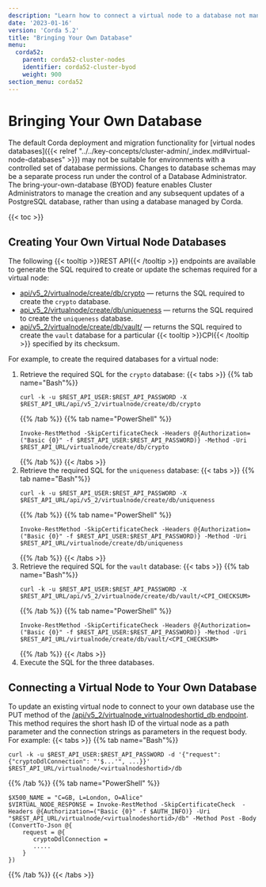```yaml
---
description: "Learn how to connect a virtual node to a database not managed by Corda."
date: '2023-01-16'
version: 'Corda 5.2'
title: "Bringing Your Own Database"
menu:
  corda52:
    parent: corda52-cluster-nodes
    identifier: corda52-cluster-byod
    weight: 900
section_menu: corda52
---
```


# Bringing Your Own Database

The default Corda deployment and migration functionality for [virtual nodes databases]({{< relref "../../key-concepts/cluster-admin/_index.md#virtual-node-databases" >}}) may not be suitable for environments with a controlled set of database permissions. Changes to database schemas may be a separate process run under the control of a Database Administrator. The bring-your-own-database (BYOD) feature enables Cluster Administrators to manage the creation and any subsequent updates of a PostgreSQL database, rather than using a database managed by Corda.

{{< toc >}}

## Creating Your Own Virtual Node Databases

The following {{< tooltip >}}REST API{{< /tooltip >}} endpoints are available to generate the SQL required to create or update the schemas required for a virtual node:

* [api/v5_2/virtualnode/create/db/crypto](../../reference/rest-api/openapi.html#tag/Virtual-Node-API/operation/get_virtualnode_create_db_crypto) — returns the SQL required to create the `crypto` database.
* [api_v5_2/virtualnode/create/db/uniqueness](../../reference/rest-api/openapi.html#tag/Virtual-Node-API/operation/get_virtualnode_create_db_uniqueness) — returns the SQL required to create the `uniqueness` database.
* [api/v5_2/virtualnode/create/db/vault/<cpichecksum>](../../reference/rest-api/openapi.html#tag/Virtual-Node-API/operation/get_virtualnode_create_db_vault__cpichecksum_) — returns the SQL required to create the `vault` database for a particular {{< tooltip >}}CPI{{< /tooltip >}} specified by its checksum.

For example, to create the required databases for a virtual node:

1. Retrieve the required SQL for the `crypto` database:
   {{< tabs >}}
   {{% tab name="Bash"%}}
   ```shell
   curl -k -u $REST_API_USER:$REST_API_PASSWORD -X $REST_API_URL/api/v5_2/virtualnode/create/db/crypto
   ```
   {{% /tab %}}
   {{% tab name="PowerShell" %}}
   ```shell
   Invoke-RestMethod -SkipCertificateCheck -Headers @{Authorization=("Basic {0}" -f $REST_API_USER:$REST_API_PASSWORD)} -Method -Uri    $REST_API_URL/virtualnode/create/db/crypto
   ```
   {{% /tab %}}
   {{< /tabs >}}
2. Retrieve the required SQL for the `uniqueness` database:
   {{< tabs >}}
   {{% tab name="Bash"%}}
   ```shell
   curl -k -u $REST_API_USER:$REST_API_PASSWORD -X $REST_API_URL/api/v5_2/virtualnode/create/db/uniqueness
   ```
   {{% /tab %}}
   {{% tab name="PowerShell" %}}
   ```shell
   Invoke-RestMethod -SkipCertificateCheck -Headers @{Authorization=("Basic {0}" -f $REST_API_USER:$REST_API_PASSWORD)} -Method -Uri    $REST_API_URL/virtualnode/create/db/uniqueness
   ```
   {{% /tab %}}
   {{< /tabs >}}
3. Retrieve the required SQL for the `vault` database:
   {{< tabs >}}
   {{% tab name="Bash"%}}
   ```shell
   curl -k -u $REST_API_USER:$REST_API_PASSWORD -X $REST_API_URL/api/v5_2/virtualnode/create/db/vault/<CPI_CHECKSUM>
   ```
   {{% /tab %}}
   {{% tab name="PowerShell" %}}
   ```shell
   Invoke-RestMethod -SkipCertificateCheck -Headers @{Authorization=("Basic {0}" -f $REST_API_USER:$REST_API_PASSWORD)} -Method -Uri    $REST_API_URL/virtualnode/create/db/vault/<CPI_CHECKSUM>
   ```
   {{% /tab %}}
   {{< /tabs >}}
4. Execute the SQL for the three databases.

## Connecting a Virtual Node to Your Own Database

To update an existing virtual node to connect to your own database use the PUT method of the [/api/v5_2/virtualnode_virtualnodeshortid_db endpoint](../../reference/rest-api/openapi.html#tag/Virtual-Node-API/operation/put_virtualnode__virtualnodeshortid__db). This method requires the short hash ID of the virtual node as a path parameter and the connection strings as parameters in the request body. For example:
{{< tabs >}}
{{% tab name="Bash"%}}
```shell
curl -k -u $REST_API_USER:$REST_API_PASSWORD -d '{"request": {"cryptoDdlConnection": "'$...'", ...}}' $REST_API_URL/virtualnode/<virtualnodeshortid>/db
```
{{% /tab %}}
{{% tab name="PowerShell" %}}
```shell
$X500_NAME = "C=GB, L=London, O=Alice"
$VIRTUAL_NODE_RESPONSE = Invoke-RestMethod -SkipCertificateCheck  -Headers @{Authorization=("Basic {0}" -f $AUTH_INFO)} -Uri "$REST_API_URL/virtualnode/<virtualnodeshortid>/db" -Method Post -Body (ConvertTo-Json @{
    request = @{
       cryptoDdlConnection = 
       .....
    }
})
```
{{% /tab %}}
{{< /tabs >}}
